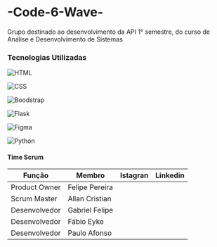 # -Code-6-Wave-
Grupo destinado ao desenvolvimento da API 1° semestre, do curso de Análise e Desenvolvimento de Sistemas

### Tecnologias Utilizadas

![HTML](https://img.shields.io/badge/HTML-239120?style=for-the-badge&logo=html5&logoColor=white)

![CSS](https://img.shields.io/badge/CSS-239120?&style=for-the-badge&logo=css3&logoColor=white)

![Boodstrap](https://img.shields.io/badge/Bootstrap-563D7C?style=for-the-badge&logo=bootstrap&logoColor=white)

![Flask](https://img.shields.io/badge/Flask-000000?style=for-the-badge&logo=flask&logoColor=white)

![Figma](https://img.shields.io/badge/Figma-F24E1E?style=for-the-badge&logo=figma&logoColor=white) 

![Python](https://img.shields.io/badge/Python-14354C?style=for-the-badge&logo=python&logoColor=white)
#### Time Scrum

Função        | Membro         | Istagran | Linkedin 
--------------|----------------|----------|-------------:
Product Owner | Felipe Pereira |
Scrum Master  | Allan Cristian |
Desenvolvedor | Gabriel Felipe |
Desenvolvedor | Fábio Eyke |
Desenvolvedor |  Paulo Afonso |

